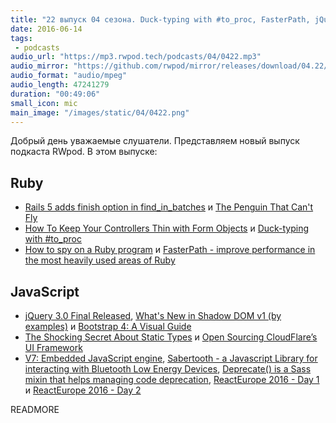 ```yaml
---
title: "22 выпуск 04 сезона. Duck-typing with #to_proc, FasterPath, jQuery 3.0, Shadow DOM v1, Bootstrap 4, Sabertooth и прочее"
date: 2016-06-14
tags:
 - podcasts
audio_url: "https://mp3.rwpod.tech/podcasts/04/0422.mp3"
audio_mirror: "https://github.com/rwpod/mirror/releases/download/04.22/0422.mp3"
audio_format: "audio/mpeg"
audio_length: 47241279
duration: "00:49:06"
small_icon: mic
main_image: "/images/static/04/0422.png"
---
```


Добрый день уважаемые слушатели. Представляем новый выпуск подкаста RWpod. В этом выпуске:

## Ruby

 - [Rails 5 adds finish option in find_in_batches](http://blog.bigbinary.com/2016/06/06/rails-5-provides-finish-option-for-find-in-batches.html) и [The Penguin That Can't Fly](https://lucaguidi.com/2016/06/07/the-penguin-that-cannot-fly.html)
 - [How To Keep Your Controllers Thin with Form Objects](http://ducktypelabs.com/how-to-keep-your-controllers-thin-with-form-objects/) и [Duck-typing with #to_proc](http://jbodah.github.io/blog/2016/06/09/ducktyping-toproc/)
 - [How to spy on a Ruby program](http://jvns.ca/blog/2016/06/12/a-weird-system-call-process-vm-readv/) и [FasterPath - improve performance in the most heavily used areas of Ruby](https://github.com/danielpclark/faster_path)


## JavaScript

 - [jQuery 3.0 Final Released](http://blog.jquery.com/2016/06/09/jquery-3-0-final-released/), [What's New in Shadow DOM v1 (by examples)](http://hayato.io/2016/shadowdomv1/) и [Bootstrap 4: A Visual Guide](https://medium.com/wdstack/bootstrap-4-whats-new-visual-guide-c84dd81d8387)
 - [The Shocking Secret About Static Types](https://medium.com/javascript-scene/the-shocking-secret-about-static-types-514d39bf30a3) и [Open Sourcing CloudFlare’s UI Framework](https://blog.cloudflare.com/cf-ui/)
 - [V7: Embedded JavaScript engine](https://github.com/cesanta/v7), [Sabertooth - a Javascript Library for interacting with Bluetooth Low Energy Devices](https://sabertooth-io.github.io/), [Deprecate() is a Sass mixin that helps managing code deprecation](https://salesforce-ux.github.io/sass-deprecate/), [ReactEurope 2016 - Day 1](https://www.youtube.com/playlist?list=PLCC436JpVnK09bZeayg-KeLuHfHgc-tDa) и [ReactEurope 2016 - Day 2](https://www.youtube.com/playlist?list=PLCC436JpVnK0LTDKW3O_BGTZnrZ8dBAof)


READMORE
